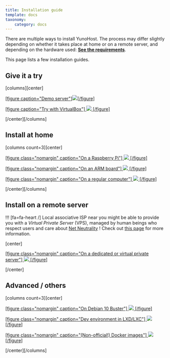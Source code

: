 ```yaml
---
title: Installation guide
template: docs
taxonomy:
    category: docs
---
```


There are multiple ways to install YunoHost. The process may differ slightly depending on whether it takes place at home or on a remote server, and depending on the hardware used: **[See the requirements](hardware)**.

This page lists a few installation guides.

## Give it a try

[columns][center]

[[figure caption="Demo server"]![](image://logo.png?resize=150&class=inline)[/figure]](/administrate/selfhosting/tryyunohost)

[[figure caption="Try with VirtualBox"]
![](image://virtualbox.png?resize=150&class=inline)
[/figure]](/administrate/install/virtualbox)

[/center][/columns]

## Install at home

[columns count=3][center]

[[figure class="nomargin" caption="On a Raspberry Pi"]
![](image://raspberrypi.jpg?resize=150,150)
[/figure]](/administrate/install/rpi)
  
[[figure class="nomargin" caption="On an ARM board"]
![](image://olinuxino.jpg?resize=150,150)
[/figure]](/administrate/install/arm)
  
[[figure class="nomargin" caption="On a regular computer"]
![](image://computer.png?resize=150,150)
[/figure]](/administrate/install/iso)

[/center][/columns]

## Install on a remote server

!!! [fa=fa-heart /] Local associative ISP near you might be able to provide you with a *Virtual Private Server* (VPS), managed by human beings who respect users and care about [Net Neutrality](https://en.wikipedia.org/wiki/Net_neutrality) ! Check out [this page](https://db.ffdn.org/) for more information.

[center]

[[figure class="nomargin" caption="On a dedicated or virtual private server"]
![](image://vps.png?resize=150,150)
[/figure]](/administrate/install/vps)

[/center]

## Advanced / others

[columns count=3][center]

[[figure class="nomargin" caption="On Debian 10 Buster"]
![](image://debian-logo.png?resize=150,150)
[/figure]](/administrate/install/debian)

[[figure class="nomargin" caption="Dev environment in LXD/LXC"]
![](image://lxc.png?resize=150,150)
[/figure]](/contribute/dev)

[[figure class="nomargin" caption="(Non-official!) Docker images"]
![](image://docker.png?resize=150,150)
[/figure]](/administrate/install/docker)

[/center][/columns]
